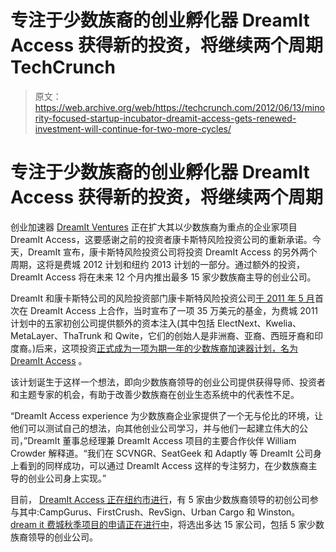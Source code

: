 # 专注于少数族裔的创业孵化器 DreamIt Access 获得新的投资，将继续两个周期 TechCrunch

> 原文：<https://web.archive.org/web/https://techcrunch.com/2012/06/13/minority-focused-startup-incubator-dreamit-access-gets-renewed-investment-will-continue-for-two-more-cycles/>

# 专注于少数族裔的创业孵化器 DreamIt Access 获得新的投资，将继续两个周期

创业加速器 [DreamIt Ventures](https://web.archive.org/web/20221014144903/http://www.crunchbase.com/financial-organization/dreamit-ventures) 正在扩大其以少数族裔为重点的企业家项目 DreamIt Access，这要感谢之前的投资者康卡斯特风险投资公司的重新承诺。今天，DreamIt 宣布，康卡斯特风险投资公司将投资 DreamIt Access 的另外两个周期，这将是费城 2012 计划和纽约 2013 计划的一部分。通过额外的投资，DreamIt Access 将在未来 12 个月内推出最多 15 家少数族裔主导的创业公司。

DreamIt 和康卡斯特公司的风险投资部门康卡斯特风险投资公司[于 2011 年 5 月](https://web.archive.org/web/20221014144903/https://beta.techcrunch.com/2011/05/19/dreamit-and-comcast-partner-for-new-program-for-minority-entrepreneurs/)首次在 DreamIt Access 上合作，当时宣布了一项 35 万美元的基金，为费城 2011 计划中的五家初创公司提供额外的资本注入(其中包括 ElectNext、Kwelia、MetaLayer、ThaTrunk 和 Qwite，它们的创始人是非洲裔、亚裔、西班牙裔和印度裔。)后来，这项投资[正式成为一项为期一年的少数族裔加速器计划，名为 DreamIt Access](https://web.archive.org/web/20221014144903/https://beta.techcrunch.com/2012/02/29/dreamit-ventures-launches-a-new-minority-focused-accelerator-dreamit-access/) 。

该计划诞生于这样一个想法，即向少数族裔领导的创业公司提供获得导师、投资者和主题专家的机会，有助于改善少数族裔在创业生态系统中的代表性不足。

“DreamIt Access experience 为少数族裔企业家提供了一个无与伦比的环境，让他们可以测试自己的想法，向其他创业公司学习，并与他们一起建立伟大的公司，”DreamIt 董事总经理兼 DreamIt Access 项目的主要合作伙伴 William Crowder 解释道。“我们在 SCVNGR、SeatGeek 和 Adaptly 等 DreamIt 公司身上看到的同样成功，可以通过 DreamIt Access 这样的专注努力，在少数族裔主导的创业公司身上实现。”

目前， [DreamIt Access 正在纽约市进行](https://web.archive.org/web/20221014144903/https://beta.techcrunch.com/2012/04/26/hub-ventures-excelerate-labs-muckerlab-announce-new-startups/)，有 5 家由少数族裔领导的初创公司参与其中:CampGurus、FirstCrush、RevSign、Urban Cargo 和 Winston。[dream it 费城秋季项目的申请正在进行中](https://web.archive.org/web/20221014144903/http://www.dreamitventures.com/apply)，将选出多达 15 家公司，包括 5 家少数族裔领导的创业公司。